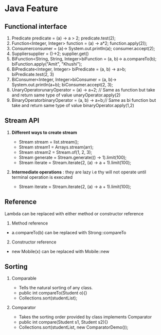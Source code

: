 # Java Feature

## Functional interface
1. Predicate<Integer> predicate = (a) -> a > 2; predicate.test(2);
2. Function<Integer, Integer> function = (a) -> a*2; function.apply(2)); 
3. Consumer<Integer>consumer = (a)-> System.out.println(a); consumer.accept(2); 
4. Supplier<Integer>supplier = ()->2; supplier.get()
5. BiFunction<String, String, Integer>biFunction = (a, b)-> a.compareTo(b); biFunction.apply("Amit", "Khushi");
6. BiPredicate<Integer, Integer> biPredicate = (a, b) -> a>b; biPredicate.test(2, 3)
7. BiConsumer<Integer, Integer>biConsumer = (a, b)-> System.out.println(a+b); biConsumer.accept(2, 3);
8. UnaryOperator<Integer>unaryOperator = (a) -> a+2; // Same as function but take and return same type of value
   unaryOperator.apply(2)
9. BinaryOperator<Integer>binaryOperator = (a, b) -> a+b;// Same as bi function but take and return same type of value
   binaryOperator.apply(1,2)

## Stream API
1. **Different ways to create stream**
   - Stream<Integer> stream = list.stream();
   - Stream<String> stream1 = Arrays.stream(arr); 
   - Stream<Integer> stream2 = Stream.of(1, 2, 3); 
   - Stream<Integer> generate = Stream.generate(() -> 1).limit(100); 
   - Stream<Integer> iterate = Stream.iterate(2, (a) -> a + 1).limit(100);

2. **Intermediate operations** : they are lazy i.e thy will not operate until terminal operation is executed
   - Stream<Integer> iterate = Stream.iterate(2, (a) -> a + 1).limit(100);
## Reference 
Lambda can be replaced with either method or constructor reference 
1. Method reference
 - a.compareTo(b) can be replaced with Strong::compareTo
2. Constructor reference
 - new Mobile(x) can be replaced with Mobile::new

## Sorting
1. Comparable
    - Tells the natural sorting of any class.
    - public int compareTo(Student o){}
    - Collections.sort(studentList);

2. Comparator
    - Takes the sorting order provided by class implements Comparator
    - public int compare(Student s1, Student s2){}
    - Collections.sort(studentList, new ComparatorDemo());
